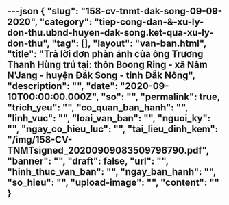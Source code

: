 ---json
{
    "slug": "158-cv-tnmt-dak-song-09-09-2020",
    "category": "tiep-cong-dan-&-xu-ly-don-thu.ubnd-huyen-dak-song.ket-qua-xu-ly-don-thu",
    "tag": [],
    "layout": "van-ban.html",
    "title": "Trả lời đơn phản ánh của ông Trương Thanh Hùng trú tại: thôn Boong Ring - xã Nâm N'Jang - huyện Đắk Song - tỉnh Đắk Nông",
    "description": "",
    "date": "2020-09-10T00:00:00.000Z",
    "so": "",
    "permalink": true,
    "trich_yeu": "",
    "co_quan_ban_hanh": "",
    "linh_vuc": "",
    "loai_van_ban": "",
    "nguoi_ky": "",
    "ngay_co_hieu_luc": "",
    "tai_lieu_dinh_kem": "/img/158-CV-TNMTsigned_20200909083509796790.pdf",
    "banner": "",
    "draft": false,
    "url": "",
    "hinh_thuc_van_ban": "",
    "ngay_ban_hanh": "",
    "so_hieu": "",
    "upload-image": "",
    "__content__": ""
}
---
